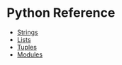 # Python Reference

* [Strings](https://github.com/antonbarua/python-language/blob/master/Strings.md)
* [Lists](https://github.com/antonbarua/python-language/blob/master/Lists.md)
* [Tuples](https://github.com/antonbarua/python-language/blob/master/Tuples.md)
* [Modules](https://github.com/antonbarua/python-language/blob/master/Modules.md)
